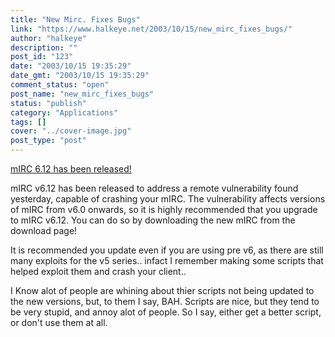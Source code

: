 ```yaml
---
title: "New Mirc. Fixes Bugs"
link: "https://www.halkeye.net/2003/10/15/new_mirc_fixes_bugs/"
author: "halkeye"
description: ""
post_id: "123"
date: "2003/10/15 19:35:29"
date_gmt: "2003/10/15 19:35:29"
comment_status: "open"
post_name: "new_mirc_fixes_bugs"
status: "publish"
category: "Applications"
tags: []
cover: "../cover-image.jpg"
post_type: "post"
---
```


[mIRC 6.12 has been released!](http://www.mirc.com/)

mIRC v6.12 has been released to address a remote vulnerability found yesterday, capable of crashing your mIRC. The vulnerability affects versions of mIRC from v6.0 onwards, so it is highly recommended that you upgrade to mIRC v6.12. You can do so by downloading the new mIRC from the download page!

It is recommended you update even if you are using pre v6, as there are still many exploits for the v5 series.. infact I remember making some scripts that helped exploit them and crash your client..

I Know alot of people are whining about thier scripts not being updated to the new versions, but, to them I say, BAH. Scripts are nice, but they tend to be very stupid, and annoy alot of people. So I say, either get a better script, or don't use them at all.
